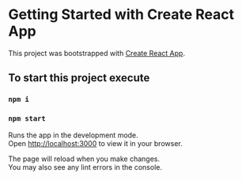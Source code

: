 # Getting Started with Create React App

This project was bootstrapped with [Create React App](https://github.com/facebook/create-react-app).

## To start this project execute

### `npm i`

### `npm start`

Runs the app in the development mode.\
Open [http://localhost:3000](http://localhost:3000) to view it in your browser.

The page will reload when you make changes.\
You may also see any lint errors in the console.
